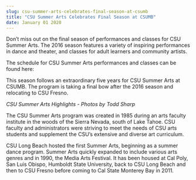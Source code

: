 ```yaml
---
slug: csu-summer-arts-celebrates-final-season-at-csumb
title: "CSU Summer Arts Celebrates Final Season at CSUMB"
date: January 01 2020
---
```


 
<p>
  Don’t miss out on the final season of performances and classes for CSU Summer
  Arts. The 2016 season features a variety of inspiring performances in dance
  and theater, and classes for adult learners and community artists.
</p>
<p>
  The schedule for CSU Summer Arts performances and classes can be found here:
</p>
<p>
  This season follows an extraordinary five years for CSU Summer Arts at CSUMB.
  The program is taking a final bow after the 2016 season and relocating to CSU
  Fresno.
</p>
<p><em>CSU Summer Arts Highlights &#45; Photos by Todd Sharp</em></p>
<p>
  The CSU Summer Arts program was created in 1985 during an arts faculty
  institute in the woods of the Sierra Nevada, south of Lake Tahoe. CSU faculty
  and administrators were striving to meet the needs of CSU arts students and
  supplement the CSU’s extensive and diverse art curriculum.
</p>
<p>
  CSU Long Beach hosted the first Summer Arts, beginning as a summer dance
  program. Summer Arts quickly expanded to include various arts genres and in
  1990, the Media Arts Festival. It has been housed at Cal Poly, San Luis
  Obispo, Humboldt State University, back to CSU Long Beach and then to CSU
  Fresno before coming to Cal State Monterey Bay in 2011.
</p>
 
